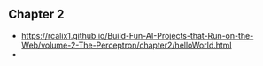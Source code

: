 ## Chapter 2

* https://rcalix1.github.io/Build-Fun-AI-Projects-that-Run-on-the-Web/volume-2-The-Perceptron/chapter2/helloWorld.html
* 

